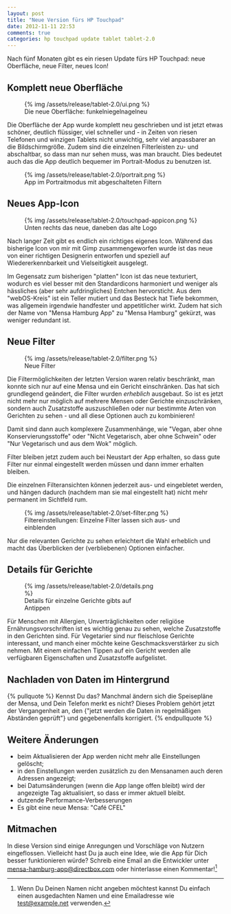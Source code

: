 ```yaml
---
layout: post
title: "Neue Version fürs HP Touchpad"
date: 2012-11-11 22:53
comments: true
categories: hp touchpad update tablet tablet-2.0
---
```


Nach fünf Monaten gibt es ein riesen Update fürs HP Touchpad: neue 
Oberfläche, neue Filter, neues Icon!

<!--more-->


Komplett neue Oberfläche
---

<figure>
	{% img /assets/release/tablet-2.0/ui.png %}
	<figcaption>Die neue Oberfläche: funkelniegelnagelneu</figcaption>
</figure> 

Die Oberfläche der App wurde komplett neu geschrieben und ist jetzt 
etwas schöner, deutlich flüssiger, viel schneller und - in Zeiten 
von riesen Telefonen und winzigen Tablets nicht unwichtig, sehr viel 
anpassbarer an die Bildschirmgröße.  Zudem sind die einzelnen 
Filterleisten zu- und abschaltbar, so dass man nur sehen muss, was 
man braucht. Dies bedeutet auch das die App deutlich bequemer im 
Portrait-Modus zu benutzen ist.

<figure>
	{% img /assets/release/tablet-2.0/portrait.png  %}
	<figcaption>App im Portraitmodus mit abgeschalteten Filtern</figcaption>
</figure> 

Neues App-Icon
---
<figure>
	{% img /assets/release/tablet-2.0/touchpad-appicon.png  %}
	<figcaption>Unten rechts das neue, daneben das alte Logo</figcaption>
</figure> 

Nach langer Zeit gibt es endlich ein richtiges eigenes Icon. Während 
das bisherige Icon von mir mit Gimp zusammengeworfen wurde ist das 
neue von einer richtigen Designerin entworfen und speziell auf 
Wiedererkennbarkeit und Vielseitigkeit ausgelegt.

Im Gegensatz zum bisherigen "platten" Icon ist das neue texturiert, 
wodurch es viel besser mit den Standardicons harmoniert und weniger 
als hässliches (aber sehr aufdringliches) Entchen hervorsticht. Aus 
dem "webOS-Kreis" ist ein Teller mutiert und das Besteck hat Tiefe 
bekommen, was allgemein irgendwie handfester und appetitlicher 
wirkt. Zudem hat sich der Name von "Mensa Hamburg App" zu "Mensa 
Hamburg" gekürzt, was weniger redundant ist.


Neue Filter
---

<figure>
	{% img /assets/release/tablet-2.0/filter.png  %}
	<figcaption>Neue Filter</figcaption>
</figure> 

Die Filtermöglichkeiten der letzten Version waren relativ beschränkt, man
konnte sich nur auf eine Mensa und ein Gericht einschränken. Das hat sich
grundlegend geändert, die Filter wurden *erheblich* ausgebaut. 
So ist es jetzt nicht mehr nur möglich auf mehrere Mensen oder Gerichte 
einzuschränken, sondern auch Zusatzstoffe auszuschließen oder nur bestimmte 
Arten von Gerichten zu sehen - und all diese Optionen auch zu kombinieren!

Damit sind dann auch komplexere Zusammenhänge, wie "Vegan, aber ohne
Konservierungsstoffe" oder "Nicht Vegetarisch, aber ohne Schwein" oder 
"Nur Vegetarisch und aus dem Wok" möglich.

Filter bleiben jetzt zudem auch bei Neustart der App erhalten, so dass gute 
Filter nur einmal eingestellt werden müssen und dann immer erhalten bleiben.

Die einzelnen Filteransichten können jederzeit aus- und eingebletet werden, 
und hängen dadurch (nachdem man sie mal eingestellt hat) nicht mehr 
permanent im Sichtfeld rum.

<figure>
	{% img /assets/release/tablet-2.0/set-filter.png  %}
	<figcaption>Filtereinstellungen: Einzelne Filter lassen sich aus- 
	und einblenden</figcaption>
</figure> 

Nur die relevanten Gerichte zu sehen erleichtert die Wahl erheblich und
macht das Überblicken der (verbliebenen) Optionen einfacher.


Details für Gerichte
----
<figure class="right" style="max-width: 60%;">
	{% img /assets/release/tablet-2.0/details.png  %}
	<figcaption>Details für einzelne Gerichte gibts auf Antippen</figcaption>
</figure> 

Für Menschen mit Allergien, Unverträglichkeiten oder religiöse 
Ernährungsvorschriften ist es wichtig genau zu sehen, welche 
Zusatzstoffe in den Gerichten sind. Für Vegetarier sind nur 
fleischlose Gerichte interessant, und manch einer möchte keine 
Geschmacksverstärker zu sich nehmen. Mit einem einfachen Tippen auf 
ein Gericht werden alle verfügbaren Eigenschaften und Zusatzstoffe 
aufgelistet.


Nachladen von Daten im Hintergrund
---

{% pullquote %}
Kennst Du das? Manchmal ändern sich die Speisepläne der Mensa, und 
Dein Telefon merkt es nicht? Dieses Problem gehört jetzt der 
Vergangenheit an, den {"jetzt werden die Daten in regelmäßigen 
Abständen geprüft"} und gegebenenfalls korrigiert.
{% endpullquote %}

Weitere Änderungen
---
- beim Aktualisieren der App werden nicht mehr alle Einstellungen gelöscht;
- in den Einstellungen werden zusätzlich zu den Mensanamen auch deren Adressen angezeigt;
- bei Datumsänderungen (wenn die App lange offen bleibt) wird der angezeigte Tag aktualisiert, so dass er immer aktuell bleibt.
- dutzende Performance-Verbesserungen
- Es gibt eine neue Mensa: "Café CFEL"

Mitmachen
---
In diese Version sind einige Anregungen und Vorschläge von Nutzern
eingeflossen. Vielleicht hast Du ja auch eine Idee, wie die App für Dich
besser funktionieren würde? Schreib eine Email an die Entwickler unter
<mensa-hamburg-app@directbox.com> oder hinterlasse einen Kommentar![^1]

[^1]: Wenn Du Deinen Namen nicht angeben möchtest kannst Du einfach einen ausgedachten Namen und eine Emailadresse wie test@example.net verwenden.

